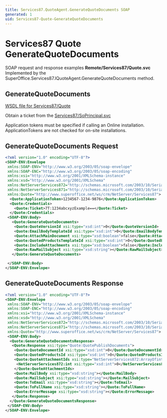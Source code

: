 ```yaml
---
title: Services87.QuoteAgent.GenerateQuoteDocuments SOAP
generated: 1
uid: Services87-Quote-GenerateQuoteDocuments
---
```


# Services87 Quote GenerateQuoteDocuments

SOAP request and response examples **Remote/Services87/Quote.svc**
Implemented by the <see cref="M:SuperOffice.Services87.IQuoteAgent.GenerateQuoteDocuments">SuperOffice.Services87.IQuoteAgent.GenerateQuoteDocuments</see> method.

## GenerateQuoteDocuments

[WSDL file for Services87/Quote](../Services87-Quote.md)

Obtain a ticket from the [Services87/SoPrincipal.svc](../SoPrincipal/index.md)

Application tokens must be specified if calling an Online installation. ApplicationTokens are not checked for on-site installations.

## GenerateQuoteDocuments Request

```xml
<?xml version="1.0" encoding="UTF-8"?>
<SOAP-ENV:Envelope
 xmlns:SOAP-ENV="http://www.w3.org/2003/05/soap-envelope"
 xmlns:SOAP-ENC="http://www.w3.org/2003/05/soap-encoding"
 xmlns:xsi="http://www.w3.org/2001/XMLSchema-instance"
 xmlns:xsd="http://www.w3.org/2001/XMLSchema"
 xmlns:NetServerServices872="http://schemas.microsoft.com/2003/10/Serialization/Arrays"
 xmlns:NetServerServices871="http://schemas.microsoft.com/2003/10/Serialization/"
 xmlns:Quote="http://www.superoffice.net/ws/crm/NetServer/Services87">
  <Quote:ApplicationToken>1234567-1234-9876</Quote:ApplicationToken>
  <Quote:Credentials>
    <Quote:Ticket>7T:1234abcxyzExample==</Quote:Ticket>
  </Quote:Credentials>
 <SOAP-ENV:Body>
   <Quote:GenerateQuoteDocuments>
    <Quote:QuoteVersionId xsi:type="xsd:int">0</Quote:QuoteVersionId>
    <Quote:EmailBodyTemplateId xsi:type="xsd:int">0</Quote:EmailBodyTemplateId>
    <Quote:AttachMainDocument xsi:type="xsd:boolean">false</Quote:AttachMainDocument>
    <Quote:QuotedProductsTemplateId xsi:type="xsd:int">0</Quote:QuotedProductsTemplateId>
    <Quote:IncludeAttachments xsi:type="xsd:boolean">false</Quote:IncludeAttachments>
    <Quote:RawMailSubject xsi:type="xsd:string"></Quote:RawMailSubject>
   </Quote:GenerateQuoteDocuments>

 </SOAP-ENV:Body>
</SOAP-ENV:Envelope>

```

## GenerateQuoteDocuments Response

```xml
<?xml version="1.0" encoding="UTF-8"?>
<SOAP-ENV:Envelope
 xmlns:SOAP-ENV="http://www.w3.org/2003/05/soap-envelope"
 xmlns:SOAP-ENC="http://www.w3.org/2003/05/soap-encoding"
 xmlns:xsi="http://www.w3.org/2001/XMLSchema-instance"
 xmlns:xsd="http://www.w3.org/2001/XMLSchema"
 xmlns:NetServerServices872="http://schemas.microsoft.com/2003/10/Serialization/Arrays"
 xmlns:NetServerServices871="http://schemas.microsoft.com/2003/10/Serialization/"
 xmlns:Quote="http://www.superoffice.net/ws/crm/NetServer/Services87">
 <SOAP-ENV:Body>
  <Quote:GenerateQuoteDocumentsResponse>
   <Quote:Response xsi:type="Quote:QuotePublishDocuments">
    <Quote:QuoteDocumentId xsi:type="xsd:int">0</Quote:QuoteDocumentId>
    <Quote:QuotedProductsId xsi:type="xsd:int">0</Quote:QuotedProductsId>
    <Quote:QuoteAttachmentIds xsi:type="NetServerServices872:ArrayOfint">
     <NetServerServices872:int xsi:type="xsd:int">0</NetServerServices872:int>
    </Quote:QuoteAttachmentIds>
    <Quote:MailBody xsi:type="xsd:string"></Quote:MailBody>
    <Quote:MailSubject xsi:type="xsd:string"></Quote:MailSubject>
    <Quote:ToEmail xsi:type="xsd:string"></Quote:ToEmail>
    <Quote:ToFullName xsi:type="xsd:string"></Quote:ToFullName>
    <Quote:ErrorMessage xsi:type="xsd:string"></Quote:ErrorMessage>
   </Quote:Response>
  </Quote:GenerateQuoteDocumentsResponse>
 </SOAP-ENV:Body>
</SOAP-ENV:Envelope>

```
